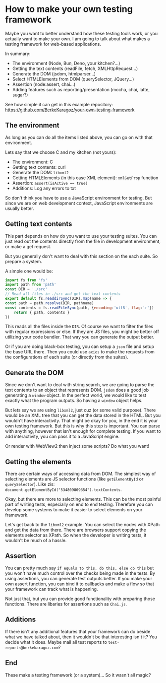 # How to make your own testing framework

Maybe you want to better understand how these testing tools work, or you actually want to make your own. I am going to talk about what makes a testing framework for web-based applications.

In summary:
- The environment (Node, Bun, Deno, your kitchen?...)
- Getting the text contents (readFile, fetch, XMLHttpRequest...)
- Generate the DOM (jsdom, htmlparser...)
- Select HTMLElements from DOM (querySelector, JQuery...)
- Assertion (node:assert, chai...)
- Adding features such as reporting/presentation (mocha, chai, latte, sugar?)

See how simple it can get in this example repository: https://github.com/BerkeKaragoz/your-own-testing-framework

## The environment
As long as you can do all the items listed above, you can go on with that environment.

Lets say that we choose C and my kitchen (not yours):
- The environment: C
- Getting text contents: curl
- Generate the DOM: `libxml2`
- Getting HTMLElements (in this case XML element): `xmlGetProp` function
- Assertion: `assert(isActive == true)`
- Additions: Log any errors to txt

So don't think you have to use a JavaScript environment for testing. But since we are on web development context, JavaScript environments are usually better.

## Getting text contents
This part depends on how do you want to use your testing suites. You can just read out the contents directly from the file in development environment, or make a get request.

But you generally don't want to deal with this section on the each suite. So prepare a system.

A simple one would be:
```js
import fs from 'fs'
import path from 'path'
const DIR = './src'
// Read all files in ./src and get the text contents
export default fs.readdirSync(DIR).map(name => { 
const path = path.resolve(DIR, pathname)
const contents = fs.readFileSync(path, {encoding:'utf8', flag:'r'})
    return { path, contents }
})
```

This reads all the files inside the `DIR`. Of course we want to filter the files with regular expressions or else. If they are JS files, you might be better off utilizing your code bundler. That way you can generate the output better.

Or if you are doing black-box testing, you can setup a `json` file and setup the base URL there. Then you could use `axios` to make the requests from the configurations of each suite (or directly from the suites).

## Generate the DOM
Since we don't want to deal with string search, we are going to parse the text contents to an object that represents DOM. `jsdom` does a good job generating a `window` object. In the perfect world, we would like to test exactly what the program outputs. So having a `window` object helps.

But lets say we are using `libxml2`, just cuz (or some valid purpose). There would be an XML tree that you can get the data stored in the HTML. But you wouldn't have interactivity. That might be okay for you, in the end it is your own testing framework. But this is why this step is important. You can parse with anything, however that isn't enough for complete testing. If you want to add interactivity, you can pass it to a JavaScript engine.

Or render with WebView2 then inject some scripts? Do what you want!

## Getting the elements
There are certain ways of accessing data from DOM. The simplest way of selecting elements are JS selector functions (like `getElementById` or `querySelector`). Like zis: `document.getElementById("534809809354").textContents`.

Okay, but there are more to selecting elements. This can be the most painful part of writing tests, especially on end to end testing. Therefore you can develop some systems to make it easier to select elements on your framework.

Let's get back to the `libxml2` example. You can select the nodes with XPath and get the data from there. There are browsers support copying the elements selector as XPath. So when the developer is writing tests, it wouldn't be much of a hassle.

## Assertion
You can pretty much say `if equals to this, do this, else do this` but you won't have much control over the checks being made in the tests. By using assertions, you can generate test outputs better. If you make your own assert function, you can bind it to callbacks and make a flow so that your framework can track what is happening.

Not just that, but you can provide good functionality with preparing those functions. There are libaries for assertions such as `Chai.js`.

## Additions
If there isn't any additional features that your framework can do beside what we have talked about, then it wouldn't be that interesting isn't it? You decide what it does. Maybe mail all test reports to `test-reports@berkekaragoz.com`?

## End
These make a testing framework (or a system)... So it wasn't all magic?
